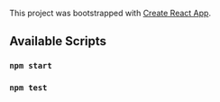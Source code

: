 This project was bootstrapped with [Create React App](https://github.com/facebook/create-react-app).

## Available Scripts


### `npm start`


### `npm test`

